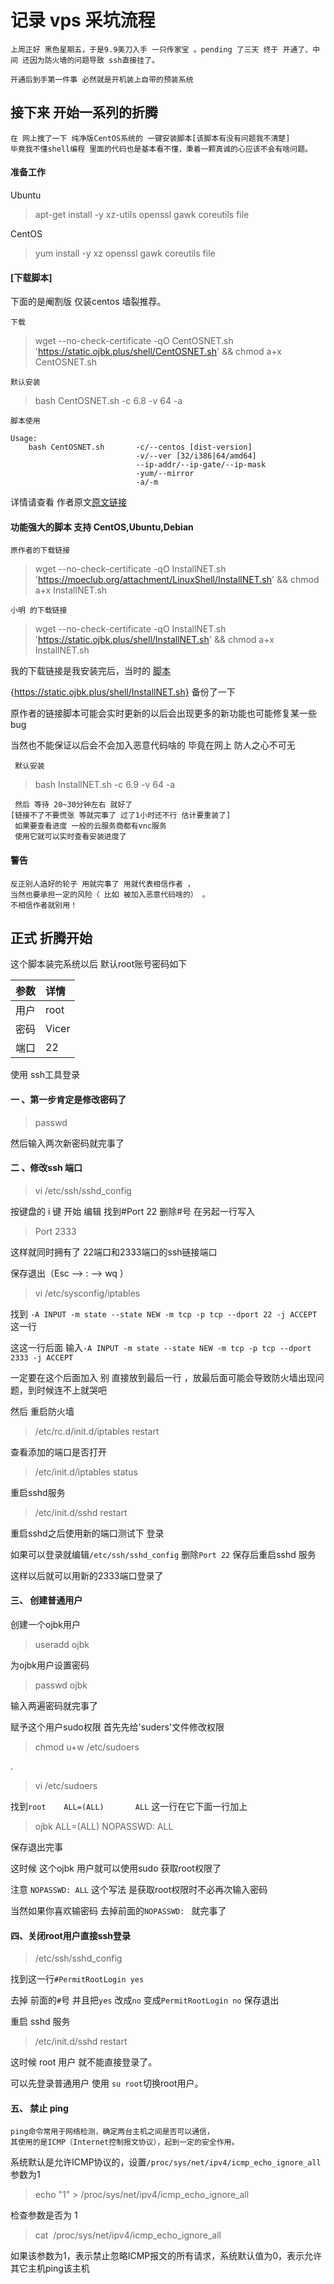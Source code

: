 # 记录 vps 采坑流程 
	
	上周正好 黑色星期五，于是9.9美刀入手 一只传家宝 。pending 了三天 终于 开通了、中间 还因为防火墙的问题导致 ssh直接挂了。

 	开通后到手第一件事 必然就是开机装上自带的预装系统  
 	
## 接下来 开始一系列的折腾

	在 网上搜了一下 纯净版CentOS系统的 一键安装脚本[该脚本有没有问题我不清楚]
	毕竟我不懂shell编程 里面的代码也是基本看不懂，秉着一颗真诚的心应该不会有啥问题。
	
#### 准备工作 

Ubuntu

>apt-get install -y xz-utils openssl gawk coreutils file

CentOS

>yum install -y xz openssl gawk coreutils file	


#### [下载脚本]

下面的是阉割版 仅装centos 墙裂推荐。

	下载

>wget --no-check-certificate -qO CentOSNET.sh 'https://static.ojbk.plus/shell/CentOSNET.sh' && chmod a+x CentOSNET.sh
	
	默认安装

>bash CentOSNET.sh -c 6.8 -v 64 -a
	
	脚本使用 
	
	Usage:
        bash CentOSNET.sh       -c/--centos [dist-version]
                                -v/--ver [32/i386|64/amd64]
                                --ip-addr/--ip-gate/--ip-mask
                                -yum/--mirror
                                -a/-m
                                
详情请查看 作者原文[原文链接](https://moeclub.org/2018/03/26/597/)


#### 功能强大的脚本 支持 CentOS,Ubuntu,Debian

	原作者的下载链接
>wget --no-check-certificate -qO InstallNET.sh 'https://moeclub.org/attachment/LinuxShell/InstallNET.sh' && chmod a+x InstallNET.sh	
	
	小明 的下载链接

>wget --no-check-certificate -qO InstallNET.sh 'https://static.ojbk.plus/shell/InstallNET.sh' && chmod a+x InstallNET.sh	
	
我的下载链接是我安装完后，当时的 [脚本](https://static.ojbk.plus/shell/InstallNET.sh/)

{https://static.ojbk.plus/shell/InstallNET.sh} 备份了一下

原作者的链接脚本可能会实时更新的以后会出现更多的新功能也可能修复某一些bug

 当然也不能保证以后会不会加入恶意代码啥的 毕竟在网上 防人之心不可无

	 默认安装
	
>bash InstallNET.sh -c 6.9 -v 64 -a
	 
	 然后 等待 20~30分钟左右 就好了
	[链接不了不要慌张 等就完事了 过了1小时还不行 估计要重装了]
	 如果要查看进度 一般的云服务商都有vnc服务
	 使用它就可以实时查看安装进度了
	
	

#### 警告

	反正别人造好的轮子 用就完事了 用就代表相信作者 ， 
	当然也要承担一定的风险（ 比如 被加入恶意代码啥的） 。
	不相信作者就别用！


## 正式 折腾开始

   这个脚本装完系统以后 默认root账号密码如下
   
|参数|详情|
|:-|:-|
|用户|root |   
|密码|Vicer |   
|端口|22 |     

使用 ssh工具登录 

#### 一 、第一步肯定是修改密码了

>passwd 

然后输入两次新密码就完事了

#### 二 、修改ssh 端口

>vi /etc/ssh/sshd_config

按键盘的 i 键 开始 编辑
找到#Port 22
删除#号 
在另起一行写入 

>Port 2333

这样就同时拥有了 22端口和2333端口的ssh链接端口

保存退出（Esc --> :  -->  wq ）

>vi /etc/sysconfig/iptables

找到 `-A INPUT -m state --state NEW -m tcp -p tcp --dport 22 -j ACCEPT` 这一行

这这一行后面 输入`-A INPUT -m state --state NEW -m tcp -p tcp --dport 2333 -j ACCEPT`

一定要在这个后面加入 别 直接放到最后一行 ，放最后面可能会导致防火墙出现问题，到时候连不上就哭吧

然后 重启防火墙

>/etc/rc.d/init.d/iptables restart

查看添加的端口是否打开

>/etc/init.d/iptables status

重启sshd服务

>/etc/init.d/sshd restart

重启sshd之后使用新的端口测试下 登录 

如果可以登录就编辑`/etc/ssh/sshd_config` 删除`Port 22` 保存后重启sshd 服务

这样以后就可以用新的2333端口登录了

#### 三、 创建普通用户  

创建一个ojbk用户

>useradd  ojbk

为ojbk用户设置密码

>passwd ojbk

输入两遍密码就完事了

赋予这个用户sudo权限 首先先给'suders'文件修改权限

>chmod u+w /etc/sudoers

.

>vi /etc/sudoers

找到`root    ALL=(ALL)       ALL` 这一行在它下面一行加上

>ojbk    ALL=(ALL)       NOPASSWD: ALL

保存退出完事 

这时候 这个ojbk 用户就可以使用sudo 获取root权限了

注意 `NOPASSWD: ALL` 这个写法 是获取root权限时不必再次输入密码

当然如果你喜欢输密码 去掉前面的`NOPASSWD: ` 就完事了

#### 四、关闭root用户直接ssh登录

>/etc/ssh/sshd_config


找到这一行`#PermitRootLogin yes`

去掉 前面的`#`号 并且把`yes` 改成`no`
变成`PermitRootLogin no`
保存退出

重启 sshd 服务
>/etc/init.d/sshd restart

这时候 root 用户 就不能直接登录了。 

可以先登录普通用户 使用 `su root`切换root用户。


#### 五、 禁止 ping  
	
	ping命令常用于网络检测，确定两台主机之间是否可以通信，
	其使用的是ICMP（Internet控制报文协议），起到一定的安全作用。


系统默认是允许ICMP协议的，设置`/proc/sys/net/ipv4/icmp_echo_ignore_all`参数为1

> echo "1" > /proc/sys/net/ipv4/icmp_echo_ignore_all

检查参数是否为 1

>cat  /proc/sys/net/ipv4/icmp_echo_ignore_all

如果该参数为1，表示禁止忽略ICMP报文的所有请求，系统默认值为0，表示允许其它主机ping该主机
























